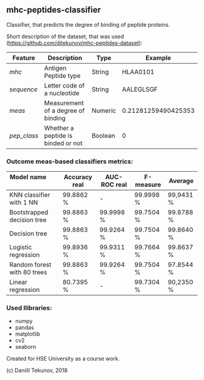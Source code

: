 ## mhc-peptides-classifier
Classifier, that predicts the degree of binding of peptide proteins. 

Short description of the dataset, that was used (https://github.com/ditekunov/mhc-peptides-dataset):

| Feature     | Description                        | Type    | Example             |
|-------------|------------------------------------|---------|---------------------|
| *mhc*       | Antigen Peptide type               | String  | HLAA0101            |
| *sequence*  | Letter code of a nucleotide        | String  | AALEGLSGF           |
| *meas*      | Measurement of a degree of binding | Numeric | 0.21281259490425353 |
| *pep_class* | Whether a peptide is binded or not | Boolean | 0                   |


### Outcome meas-based classifiers metrics:

| Model name                  | Accuracy real | AUC-ROC real | F-measure | Average   |
|-----------------------------|---------------|--------------|-----------|-----------|
| KNN classifier with 1 NN    | 99.8862 %     | -            | 99.9998 % | 99,9431 % |
| Bootstrapped decision tree  | 99.8863 %     | 99.9998 %    | 99.7504 % | 99.8788 % |
| Decision tree               | 99.8863 %     | 99.9264 %    | 99.7504 % | 99.8640 % |
| Logistic regression         | 99.8936 %     | 99.9311 %    | 99.7664 % | 99.8637 % |
| Random forest with 80 trees | 99.8863 %     | 99.9264 %    | 99.7504 % | 97.8544 % |
| Linear regression           | 80.7395 %     | -            | 99.7304 % | 90,2350 % |


### Used llibraries:

* numpy
* pandas
* matplotlib
* cv2
* seaborn

Created for HSE University as a course work.

(c) Daniill Tekunov, 2018
